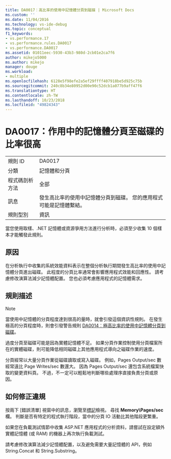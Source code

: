 ```yaml
---
title: DA0017：高比率的使用中記憶體分頁到磁碟 | Microsoft Docs
ms.custom: ''
ms.date: 11/04/2016
ms.technology: vs-ide-debug
ms.topic: conceptual
f1_keywords:
- vs.performance.17
- vs.performance.rules.DA0017
- vs.performance.DA0017
ms.assetid: 01011eec-5930-43b3-980d-2cb01e2ca7f6
author: mikejo5000
ms.author: mikejo
manager: douge
ms.workload:
- multiple
ms.openlocfilehash: 6128e5f98efe2a5ef29ffff407918be5d925c75b
ms.sourcegitcommit: 240c8b34e80952d00e90c52dcb1a077b9aff47f6
ms.translationtype: HT
ms.contentlocale: zh-TW
ms.lasthandoff: 10/23/2018
ms.locfileid: "49824343"
---
```

# <a name="da0017-high-rates-of-paging-active-memory-to-disk"></a>DA0017：作用中的記憶體分頁至磁碟的比率很高

|||  
|-|-|  
|規則 ID|DA0017|  
|分類|記憶體和分頁|  
|程式碼剖析方法|全部|  
|訊息|發生高比率的使用中記憶體分頁到磁碟。 您的應用程式可能是記憶體繫結。|  
|規則型別|資訊|  

 當您使用取樣、.NET 記憶體或資源爭用方法進行分析時，必須至少收集 10 個樣本才能觸發此規則。  

## <a name="cause"></a>原因  
 在分析執行中收集的系統效能資料表示在整個分析執行期間發生高比率的使用中記憶體分頁進出磁碟。 此程度的分頁比率通常會影響應用程式效能和回應性。 請考慮修改演算法減少記憶體配置。 您也必須考慮應用程式的記憶體需求。  

## <a name="rule-description"></a>規則描述  

> [!NOTE]
>  當使用中記憶體的分頁程度達到很高的量時，就會引發這個資訊性規則。 在發生極高的分頁程度時，則會引發警告規則 [DA0014︰極高比率的使用中記憶體分頁到磁碟](../profiling/da0014-extremely-high-rates-of-paging-active-memory-to-disk.md)。  

 過度分頁至磁碟可能是因為實體記憶體不足。 如果分頁作業控制使用分頁檔案所在的實體磁碟，則可能降低相同磁碟上其他應用程式導向之磁碟作業的速度。  

 分頁經常以大量分頁作業從磁碟讀取或寫入磁碟。 例如，Pages Output/sec 數經常遠比 Page Writes/sec 數還大。 因為 Pages Output/sec 還包含系統檔案快取的變更資料頁。 不過，不一定可以輕鬆地判斷哪些處理序直接負責分頁或原因。  

## <a name="how-to-fix-violations"></a>如何修正違規  
 按兩下 [錯誤清單] 視窗中的訊息，瀏覽至[標記](../profiling/marks-view.md)檢視。 尋找 **Memory\Pages/sec** 欄。 判斷是否有特定的程式執行階段，當中的分頁 IO 活動比其他階段更繁重。  

 如果您在負載測試情節中收集 ASP.NET 應用程式的分析資料，請嘗試在設定額外實體記憶體 (或 RAM) 的機器上再次執行負載測試。  

 請考慮修改演算法減少記憶體配置，以及避免需要大量記憶體的 API，例如 String.Concat 和 String.Substring。